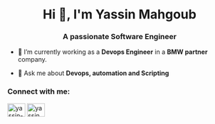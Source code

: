 <h1 align="center">Hi 👋, I'm Yassin Mahgoub</h1>
<h3 align="center">A passionate Software Engineer</h3>



- 🔭 I’m currently working as a **Devops Engineer** in a **BMW partner** company.

- 💬 Ask me about **Devops, automation and Scripting**


<h3 align="left">Connect with me:</h3>
<p align="left">
<a href="https://linkedin.com/in/yassin-mahgoub" target="blank"><img align="center" src="https://raw.githubusercontent.com/rahuldkjain/github-profile-readme-generator/master/src/images/icons/Social/linked-in-alt.svg" alt="yassin-mahgoub" height="30" width="40" /></a>
<a href="https://fb.com/yassin.mahgob.9" target="blank"><img align="center" src="https://raw.githubusercontent.com/rahuldkjain/github-profile-readme-generator/master/src/images/icons/Social/facebook.svg" alt="yassin.mahgob.9" height="30" width="40" /></a>
</p>
